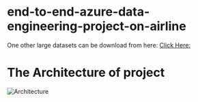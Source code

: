 # end-to-end-azure-data-engineering-project-on-airline

One other large datasets can be download from here: [Click Here:](https://www.kaggle.com/datasets/aakash15071996/airlinedatasets)

# **The Architecture of project**

![Architecture](https://github.com/Akashpandey1507/end-to-end-azure-data-engineering-project-on-airline/assets/124170332/44a99114-1c0f-4fbe-a425-95435b1a3fbd)


